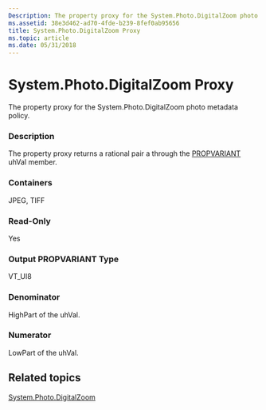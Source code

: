 ```yaml
---
Description: The property proxy for the System.Photo.DigitalZoom photo metadata policy.
ms.assetid: 38e3d462-ad70-4fde-b239-8fef0ab95656
title: System.Photo.DigitalZoom Proxy
ms.topic: article
ms.date: 05/31/2018
---
```


# System.Photo.DigitalZoom Proxy

The property proxy for the System.Photo.DigitalZoom photo metadata policy.

### Description

The property proxy returns a rational pair a through the [PROPVARIANT](/windows/win32/api/propidlbase/ns-propidlbase-propvariant) uhVal member.

### Containers

JPEG, TIFF

### Read-Only

Yes

### Output PROPVARIANT Type

VT\_UI8

### Denominator

HighPart of the uhVal.

### Numerator

LowPart of the uhVal.

## Related topics

<dl> <dt>

[System.Photo.DigitalZoom](../properties/props-system-photo-digitalzoom.md)
</dt> </dl>

 

 